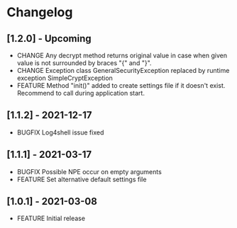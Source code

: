 # Changelog

## [1.2.0] - Upcoming

* CHANGE Any decrypt method returns original value in case when given value is not surrounded by braces "{" and "}".
* CHANGE Exception class GeneralSecurityException replaced by runtime exception SimpleCryptException
* FEATURE Method "init()" added to create settings file if it doesn't exist. Recommend to call during application start.

## [1.1.2] - 2021-12-17
* BUGFIX Log4shell issue fixed

## [1.1.1] - 2021-03-17

* BUGFIX Possible NPE occur on empty arguments 
* FEATURE Set alternative default settings file

## [1.0.1] - 2021-03-08

* FEATURE Initial release
